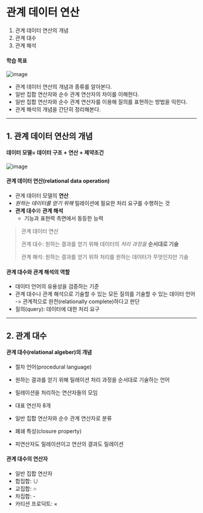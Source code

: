 # 관계 데이터 연산
1. 관계 데이터 연산의 개념
2. 관계 대수
3. 관계 해석

#### 학습 목표
![image](https://github.com/qlkdkd/Database/assets/71871927/794fbc3b-5ef1-40df-ae68-18176a2360dc)
* 관계 데이터 연산의 개념과 종류를 알아본다.
* 일반 집합 연산자와 순수 관계 연산자의 차이를 이해한다.
* 일반 집합 연산자와 순수 관계 연산자를 이용해 질의를 표현하는 방법을 익힌다.
* 관계 해석의 개념을 간단히 정리해본다.

---

## 1. 관계 데이터 연산의 개념
#### 데이터 모델= 데이터 구조 + 연산 + 제약조건
![image](https://github.com/qlkdkd/Database/assets/71871927/76f9b633-b24c-4745-89c5-73b3eaf51b9a)

#### 관계 데이터 연산(relational data operation)
* 관계 데이터 모델의 **연산**
* *원하는 데이터를 얻기 위해* 릴레이션에 필요한 처리 요구를 수행하는 것
* **관계 대수**와 **관계 해석**
  * 기능과 표현력 측면에서 동등한 능력
> 관계 데이터 연산
> 
> 관계 대수: 원하는 결과를 얻기 위해 데이터의 *처리 과정을* **순서대로 기술**
> 
> 관계 해석: 원하는 결과를 얻기 위하 처리를 원하는 데이터가 무엇인지만 기술

#### 관계 대수와 관계 해석의 역할
* 데이터 언어의 유용성을 검증하는 기준
* 관계 대수나 관계 해석으로 기술할 수 있는 모든 질의를 기술할 수 있는 데이터 언어 -> 관계적으로 완전(relationally complete)하다고 판단
 * 질의(query): 데이터에 대한 처리 요구

---

## 2. 관계 대수

#### 관계 대수(relational algeber)의 개념
* 절차 언어(procedural language)
 * 원하는 결과를 얻기 위해 릴레이션 처리 과정을 순서대로 기술하는 언어

* 릴레이션을 처리하는 연산자들의 모임
 * 대표 연산자 8개
 * 일반 집합 연산자와 순수 관계 연산자로 분류

* 폐쇄 특성(closure property)
 * 피연산자도 릴레이션이고 연산의 결과도 릴레이션

#### 관계 대수의 연산자
* 일반 집합 연산자
 * 합집합: $\cup$
 * 교집합: $\cap$
 * 차집합: -
 * 카티션 프로덕트: $\times$
